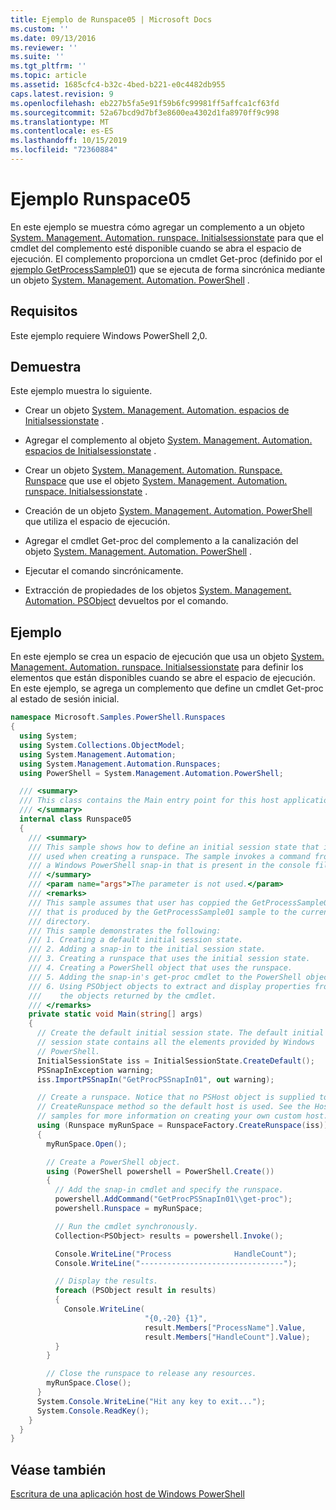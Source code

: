 ```yaml
---
title: Ejemplo de Runspace05 | Microsoft Docs
ms.custom: ''
ms.date: 09/13/2016
ms.reviewer: ''
ms.suite: ''
ms.tgt_pltfrm: ''
ms.topic: article
ms.assetid: 1685cfc4-b32c-4bed-b221-e0c4482db955
caps.latest.revision: 9
ms.openlocfilehash: eb227b5fa5e91f59b6fc99981ff5affca1cf63fd
ms.sourcegitcommit: 52a67bcd9d7bf3e8600ea4302d1fa8970ff9c998
ms.translationtype: MT
ms.contentlocale: es-ES
ms.lasthandoff: 10/15/2019
ms.locfileid: "72360884"
---
```

# <a name="runspace05-sample"></a>Ejemplo Runspace05

En este ejemplo se muestra cómo agregar un complemento a un objeto [System. Management. Automation. runspace. Initialsessionstate](/dotnet/api/System.Management.Automation.Runspaces.InitialSessionState) para que el cmdlet del complemento esté disponible cuando se abra el espacio de ejecución. El complemento proporciona un cmdlet Get-proc (definido por el [ejemplo GetProcessSample01](../cmdlet/getprocesssample01-sample.md)) que se ejecuta de forma sincrónica mediante un objeto [System. Management. Automation. PowerShell](/dotnet/api/system.management.automation.powershell) .

## <a name="requirements"></a>Requisitos

Este ejemplo requiere Windows PowerShell 2,0.

## <a name="demonstrates"></a>Demuestra

Este ejemplo muestra lo siguiente.

- Crear un objeto [System. Management. Automation. espacios de Initialsessionstate](/dotnet/api/System.Management.Automation.Runspaces.InitialSessionState) .

- Agregar el complemento al objeto [System. Management. Automation. espacios de Initialsessionstate](/dotnet/api/System.Management.Automation.Runspaces.InitialSessionState) .

- Crear un objeto [System. Management. Automation. Runspace. Runspace](/dotnet/api/System.Management.Automation.Runspaces.Runspace) que use el objeto [System. Management. Automation. runspace. Initialsessionstate](/dotnet/api/System.Management.Automation.Runspaces.InitialSessionState) .

- Creación de un objeto [System. Management. Automation. PowerShell](/dotnet/api/system.management.automation.powershell) que utiliza el espacio de ejecución.

- Agregar el cmdlet Get-proc del complemento a la canalización del objeto [System. Management. Automation. PowerShell](/dotnet/api/system.management.automation.powershell) .

- Ejecutar el comando sincrónicamente.

- Extracción de propiedades de los objetos [System. Management. Automation. PSObject](/dotnet/api/System.Management.Automation.PSObject) devueltos por el comando.

## <a name="example"></a>Ejemplo

En este ejemplo se crea un espacio de ejecución que usa un objeto [System. Management. Automation. runspace. Initialsessionstate](/dotnet/api/System.Management.Automation.Runspaces.InitialSessionState) para definir los elementos que están disponibles cuando se abre el espacio de ejecución. En este ejemplo, se agrega un complemento que define un cmdlet Get-proc al estado de sesión inicial.

```csharp
namespace Microsoft.Samples.PowerShell.Runspaces
{
  using System;
  using System.Collections.ObjectModel;
  using System.Management.Automation;
  using System.Management.Automation.Runspaces;
  using PowerShell = System.Management.Automation.PowerShell;

  /// <summary>
  /// This class contains the Main entry point for this host application.
  /// </summary>
  internal class Runspace05
  {
    /// <summary>
    /// This sample shows how to define an initial session state that is
    /// used when creating a runspace. The sample invokes a command from
    /// a Windows PowerShell snap-in that is present in the console file.
    /// </summary>
    /// <param name="args">The parameter is not used.</param>
    /// <remarks>
    /// This sample assumes that user has coppied the GetProcessSample01.dll
    /// that is produced by the GetProcessSample01 sample to the current
    /// directory.
    /// This sample demonstrates the following:
    /// 1. Creating a default initial session state.
    /// 2. Adding a snap-in to the initial session state.
    /// 3. Creating a runspace that uses the initial session state.
    /// 4. Creating a PowerShell object that uses the runspace.
    /// 5. Adding the snap-in's get-proc cmdlet to the PowerShell object.
    /// 6. Using PSObject objects to extract and display properties from
    ///    the objects returned by the cmdlet.
    /// </remarks>
    private static void Main(string[] args)
    {
      // Create the default initial session state. The default initial
      // session state contains all the elements provided by Windows
      // PowerShell.
      InitialSessionState iss = InitialSessionState.CreateDefault();
      PSSnapInException warning;
      iss.ImportPSSnapIn("GetProcPSSnapIn01", out warning);

      // Create a runspace. Notice that no PSHost object is supplied to the
      // CreateRunspace method so the default host is used. See the Host
      // samples for more information on creating your own custom host.
      using (Runspace myRunSpace = RunspaceFactory.CreateRunspace(iss))
      {
        myRunSpace.Open();

        // Create a PowerShell object.
        using (PowerShell powershell = PowerShell.Create())
        {
          // Add the snap-in cmdlet and specify the runspace.
          powershell.AddCommand("GetProcPSSnapIn01\\get-proc");
          powershell.Runspace = myRunSpace;

          // Run the cmdlet synchronously.
          Collection<PSObject> results = powershell.Invoke();

          Console.WriteLine("Process              HandleCount");
          Console.WriteLine("--------------------------------");

          // Display the results.
          foreach (PSObject result in results)
          {
            Console.WriteLine(
                              "{0,-20} {1}",
                              result.Members["ProcessName"].Value,
                              result.Members["HandleCount"].Value);
          }
        }

        // Close the runspace to release any resources.
        myRunSpace.Close();
      }
      System.Console.WriteLine("Hit any key to exit...");
      System.Console.ReadKey();
    }
  }
}
```

## <a name="see-also"></a>Véase también

[Escritura de una aplicación host de Windows PowerShell](./writing-a-windows-powershell-host-application.md)